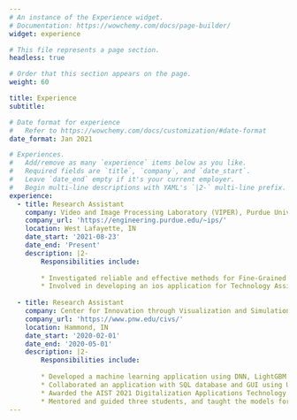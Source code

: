 ```yaml
---
# An instance of the Experience widget.
# Documentation: https://wowchemy.com/docs/page-builder/
widget: experience

# This file represents a page section.
headless: true

# Order that this section appears on the page.
weight: 60

title: Experience
subtitle:

# Date format for experience
#   Refer to https://wowchemy.com/docs/customization/#date-format
date_format: Jan 2021

# Experiences.
#   Add/remove as many `experience` items below as you like.
#   Required fields are `title`, `company`, and `date_start`.
#   Leave `date_end` empty if it's your current employer.
#   Begin multi-line descriptions with YAML's `|2-` multi-line prefix.
experience:
  - title: Research Assistant
    company: Video and Image Processing Laboratory (VIPER), Purdue University West Lafayette
    company_url: 'https://engineering.purdue.edu/~ips/'
    location: West Lafayette, IN
    date_start: '2021-08-23'
    date_end: 'Present'
    description: |2-
        Responsibilities include:
  
        * Investigated reliable and effective methods for Fine-Grained Visual Classification (FGVC)
        * Involved in developing an ios application for Technology Assisted Dietary Assessment (TADA)
  
  - title: Research Assistant
    company: Center for Innovation through Visualization and Simulation (CIVS), Purdue University Northwest
    company_url: 'https://www.pnw.edu/civs/'
    location: Hammond, IN
    date_start: '2020-02-01'
    date_end: '2020-05-01'
    description: |2-
        Responsibilities include:
  
        * Developed a machine learning application using DNN, LightGBM to provide steel casting temperature predictions
        * Collaborated an application with SQL database and GUI using Unity to display predictions and parameters
        * Awarded the AIST 2021 Digitalization Applications Technology Best Paper Award
        * Mentored and guided three students, and taught the models for sequential predictions
---
```


